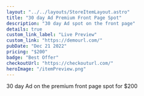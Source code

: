 ```yaml
---
layout: "../../layouts/StoreItemLayout.astro"
title: "30 day Ad Premium Front Page Spot"
description: "30 day Ad spot on the front page"
details: true
custom_link_label: "Live Preview"
custom_link: "https://demourl.com/"
pubDate: "Dec 21 2022"
pricing: "$200"
badge: "Best Offer"
checkoutUrl: "https://checkouturl.com/"
heroImage: "/itemPreview.png"
---
```


30 day Ad on the premium front page spot for $200
